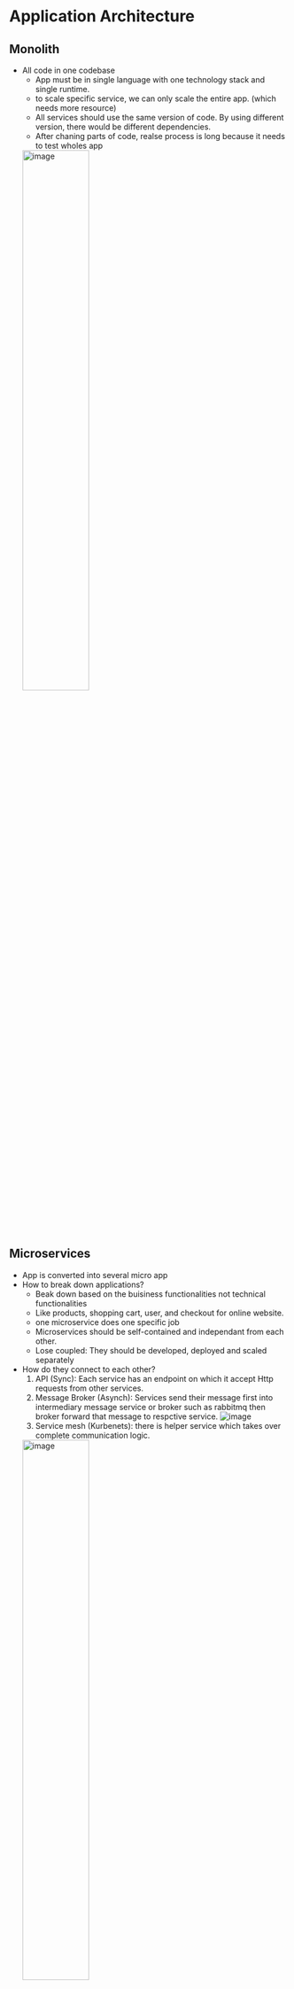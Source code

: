 # Application Architecture
## Monolith
* All code in one codebase
  * App must be in single language with one technology stack and single runtime.
  * to scale specific service, we can only scale the entire app. (which needs more resource)
  * All services should use the same version of code. By using different version, there would be different dependencies.
  * After chaning parts of code, realse process is long because it needs to test wholes app
   <img src="https://github.com/user-attachments/assets/249654d7-7e08-4ff3-b551-de6de8c20e38" alt="image" width="50%">



## Microservices
* App is converted into several micro app
* How to break down applications?
  * Beak down based on the buisiness functionalities not technical functionalities
  * Like products, shopping cart, user, and checkout for online website.
  * one microservice does one specific job
  * Microservices should be self-contained and independant from each other.
  * Lose coupled: They should be developed, deployed and scaled separately
* How do they connect to each other?
  1. API (Sync): Each service has an endpoint on which it accept Http requests from other services.
  2. Message Broker (Asynch): Services send their message first into intermediary message service or broker such as rabbitmq then broker forward that message to respctive service.
  ![image](https://github.com/user-attachments/assets/77e778ed-97f2-4d33-b870-a63dd963bc69)
  3. Service mesh (Kurbenets): there is helper service which takes over complete communication logic.
  <img src="https://github.com/user-attachments/assets/f5e2aef6-00dd-4d5c-95eb-3820e00d1e90" alt="image" width="50%">
* How to mange the code
  * Monorepo: sinle repo for all project
    * Folders containe services
    * easier in management and deployment
    * Put shared code and libraries in root path to all use them
  * Polyrepo: separated git repo for each service 

### Kubernetes
* Chanlleges in microservices
  * Configuring communication between services > when which service is down
* Kubernetes is a tool to run microservies application easier
* It is for automating the deployment, scaling, and management of containerized applications.

